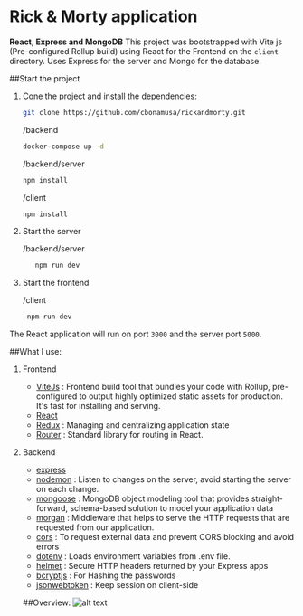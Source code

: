 # Rick & Morty application 
**React, Express and MongoDB**
This project was bootstrapped with Vite js (Pre-configured Rollup build) using React for the Frontend on the `client` directory. 
Uses Express for the server and Mongo for the database.


##Start the project

1. Cone the project and install the dependencies:

   ```bash
   git clone https://github.com/cbonamusa/rickandmorty.git
   ```

   /backend
   ```bash
   docker-compose up -d
   ```

   /backend/server
   ```bash
   npm install
   ```

   /client
   ```bash
   npm install
   ```

2. Start the server
   
   /backend/server
   ```bash
      npm run dev
   ```

3. Start the frontend
   
   /client
   ```bash
    npm run dev
   ```
The React application will run on port `3000` and the server port `5000`.

##What I use: 

1. Frontend
   * [ViteJs](https://vitejs.dev/) : Frontend build tool that bundles your code with Rollup, pre-configured to output highly optimized static assets for production. It's fast for installing and serving.
   * [React](https://facebook.github.io/react/) 
   * [Redux](https://redux.js.org/) : Managing and centralizing application state
   * [Router](https://reactrouter.com/) : Standard library for routing in React.



2. Backend
   * [express](https://expressjs.com/) 
   * [nodemon](https://www.npmjs.com/package/nodemon) : Listen to changes on the server, avoid starting the server on each change.
   * [mongoose](https://mongoosejs.com/) : MongoDB object modeling tool that provides straight-forward, schema-based solution to model your application data
   * [morgan](https://mongoosejs.com/) : Middleware that helps to serve the HTTP requests that are requested from our application.
   * [cors](https://reactrouter.com/) : To request external data and prevent CORS blocking and avoid errors
   * [dotenv](https://www.npmjs.com/package/dotenv) : Loads environment variables from .env file.
   * [helmet](https://www.npmjs.com/package/helmet) : Secure HTTP headers returned by your Express apps
   * [bcryptjs](https://www.npmjs.com/package/bcryptjs) : For Hashing the passwords 
   * [jsonwebtoken](https://www.npmjs.com/package/jsonwebtoken) : Keep session on client-side



   ##Overview:
   ![alt text](https://github.com/cbonamusa/rickandmorty/blob/master/client/public/overview.png?raw=true)
